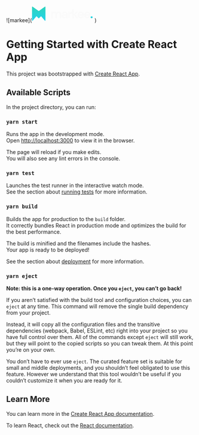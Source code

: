 ![markee](<svg width="164" height="45" viewBox="0 0 164 45" fill="none" xmlns="http://www.w3.org/2000/svg">
<path d="M50.982 34V17.2153H54.8059L55.1781 19.4826C55.7196 18.6704 56.4302 18.0274 57.3101 17.5537C58.2125 17.0573 59.2502 16.8092 60.4234 16.8092C63.0178 16.8092 64.8564 17.8131 65.9393 19.821C66.5484 18.896 67.3606 18.1628 68.3758 17.6213C69.4136 17.0799 70.5416 16.8092 71.7598 16.8092C73.9481 16.8092 75.6289 17.4634 76.802 18.7719C77.9751 20.0804 78.5617 21.998 78.5617 24.5247V34H74.2301V24.9308C74.2301 23.487 73.9481 22.3815 73.3841 21.6145C72.8427 20.8474 71.9967 20.4639 70.8461 20.4639C69.673 20.4639 68.7255 20.8926 68.0035 21.7498C67.3042 22.6071 66.9545 23.8028 66.9545 25.3369V34H62.623V24.9308C62.623 23.487 62.341 22.3815 61.777 21.6145C61.213 20.8474 60.3444 20.4639 59.1713 20.4639C58.0207 20.4639 57.0845 20.8926 56.3625 21.7498C55.6632 22.6071 55.3135 23.8028 55.3135 25.3369V34H50.982ZM85.7535 34.4061C84.3096 34.4061 83.1252 34.1805 82.2003 33.7292C81.2753 33.2555 80.5872 32.6351 80.136 31.868C79.6848 31.101 79.4592 30.255 79.4592 29.33C79.4592 27.7734 80.0683 26.51 81.2866 25.5399C82.5048 24.5699 84.3322 24.0848 86.7687 24.0848H91.0325V23.6787C91.0325 22.5282 90.7054 21.6822 90.0512 21.1407C89.3969 20.5993 88.5848 20.3286 87.6147 20.3286C86.7349 20.3286 85.9678 20.5429 85.3136 20.9715C84.6593 21.3776 84.2532 21.9867 84.0953 22.7989H79.8653C79.9781 21.5806 80.3842 20.5203 81.0835 19.6179C81.8055 18.7155 82.7304 18.0274 83.8584 17.5537C84.9864 17.0573 86.2498 16.8092 87.6485 16.8092C90.0399 16.8092 91.9237 17.407 93.2998 18.6027C94.676 19.7984 95.3641 21.4904 95.3641 23.6787V34H91.6755L91.2694 31.2928C90.7731 32.1952 90.0737 32.9396 89.1713 33.5262C88.2915 34.1128 87.1522 34.4061 85.7535 34.4061ZM86.7349 31.022C87.9757 31.022 88.9345 30.616 89.6113 29.8038C90.3106 28.9916 90.7505 27.9877 90.931 26.792H87.2425C86.0919 26.792 85.2684 27.0063 84.7721 27.435C84.2758 27.8411 84.0276 28.3487 84.0276 28.9578C84.0276 29.612 84.2758 30.1196 84.7721 30.4806C85.2684 30.8416 85.9227 31.022 86.7349 31.022ZM96.7904 34V17.2153H100.648L101.054 20.3624C101.663 19.2795 102.487 18.4222 103.525 17.7905C104.585 17.1363 105.826 16.8092 107.247 16.8092V21.3776H106.029C105.081 21.3776 104.235 21.5242 103.491 21.8175C102.746 22.1108 102.16 22.6184 101.731 23.3403C101.325 24.0622 101.122 25.0662 101.122 26.3521V34H96.7904ZM107.5 34V9.63507H111.832V24.0171L117.788 17.2153H122.931L116.062 24.8631L124.048 34H118.634L111.832 25.5738V34H107.5ZM130.794 34.4061C129.102 34.4061 127.602 34.0451 126.293 33.3232C124.985 32.6012 123.958 31.586 123.214 30.2776C122.469 28.9691 122.097 27.4575 122.097 25.743C122.097 24.0058 122.458 22.4605 123.18 21.1069C123.924 19.7533 124.94 18.7042 126.225 17.9597C127.534 17.1927 129.068 16.8092 130.828 16.8092C132.475 16.8092 133.93 17.1701 135.193 17.8921C136.456 18.614 137.438 19.6066 138.137 20.87C138.859 22.1108 139.22 23.4982 139.22 25.0323C139.22 25.2805 139.209 25.5399 139.186 25.8107C139.186 26.0814 139.175 26.3634 139.152 26.6567H126.395C126.485 27.9651 126.936 28.9916 127.748 29.7361C128.583 30.4806 129.587 30.8528 130.76 30.8528C131.64 30.8528 132.373 30.6611 132.96 30.2776C133.569 29.8715 134.02 29.3526 134.313 28.7209H138.713C138.397 29.7812 137.866 30.7513 137.122 31.6312C136.4 32.4884 135.498 33.1652 134.415 33.6616C133.354 34.1579 132.148 34.4061 130.794 34.4061ZM130.828 20.3286C129.767 20.3286 128.831 20.6331 128.019 21.2422C127.207 21.8288 126.688 22.7312 126.462 23.9494H134.821C134.753 22.844 134.347 21.9642 133.603 21.3099C132.858 20.6557 131.933 20.3286 130.828 20.3286ZM148.311 34.4061C146.619 34.4061 145.119 34.0451 143.811 33.3232C142.502 32.6012 141.476 31.586 140.731 30.2776C139.987 28.9691 139.615 27.4575 139.615 25.743C139.615 24.0058 139.976 22.4605 140.697 21.1069C141.442 19.7533 142.457 18.7042 143.743 17.9597C145.052 17.1927 146.586 16.8092 148.345 16.8092C149.992 16.8092 151.447 17.1701 152.711 17.8921C153.974 18.614 154.955 19.6066 155.655 20.87C156.377 22.1108 156.738 23.4982 156.738 25.0323C156.738 25.2805 156.726 25.5399 156.704 25.8107C156.704 26.0814 156.693 26.3634 156.67 26.6567H143.912C144.002 27.9651 144.454 28.9916 145.266 29.7361C146.101 30.4806 147.105 30.8528 148.278 30.8528C149.157 30.8528 149.891 30.6611 150.477 30.2776C151.086 29.8715 151.538 29.3526 151.831 28.7209H156.23C155.914 29.7812 155.384 30.7513 154.64 31.6312C153.918 32.4884 153.015 33.1652 151.932 33.6616C150.872 34.1579 149.665 34.4061 148.311 34.4061ZM148.345 20.3286C147.285 20.3286 146.349 20.6331 145.537 21.2422C144.724 21.8288 144.206 22.7312 143.98 23.9494H152.338C152.271 22.844 151.865 21.9642 151.12 21.3099C150.376 20.6557 149.451 20.3286 148.345 20.3286Z" fill="#FAFAFA"/>
<path d="M159.535 34.2369C158.745 34.2369 158.091 33.9887 157.572 33.4924C157.076 32.996 156.828 32.3982 156.828 31.6988C156.828 30.9769 157.076 30.3678 157.572 29.8715C158.091 29.3752 158.745 29.127 159.535 29.127C160.324 29.127 160.967 29.3752 161.464 29.8715C161.983 30.3678 162.242 30.9769 162.242 31.6988C162.242 32.3982 161.983 32.996 161.464 33.4924C160.967 33.9887 160.324 34.2369 159.535 34.2369Z" fill="url(#paint0_linear)"/>
<path d="M0 39.9821V14.5029V4.37622C0 3.55665 0.926716 3.08024 1.59323 3.55717L17.3594 14.8389C17.7099 15.0896 18.1811 15.0896 18.5316 14.8389L34.2978 3.55717C34.9643 3.08024 35.8911 3.55665 35.8911 4.37622V39.9371C35.8911 40.8772 34.7171 41.3047 34.1126 40.5847L24.9553 29.6776C24.5811 29.232 23.9083 29.1952 23.4878 29.5973L18.656 34.2182C18.2609 34.596 17.6364 34.5897 17.2491 34.2038L12.6482 29.6205C12.2332 29.2071 11.5543 29.2337 11.1729 29.6783L1.77157 40.6378C1.1629 41.3474 0 40.9169 0 39.9821Z" fill="url(#paint1_linear)"/>
<defs>
<linearGradient id="paint0_linear" x1="106.391" y1="-3.05176e-05" x2="106.391" y2="44.3144" gradientUnits="userSpaceOnUse">
<stop stop-color="#2DD4BF"/>
<stop offset="1" stop-color="#22D3EE"/>
</linearGradient>
<linearGradient id="paint1_linear" x1="17.6468" y1="6.07947" x2="17.6468" y2="42.703" gradientUnits="userSpaceOnUse">
<stop stop-color="#2DD4BF"/>
<stop offset="1" stop-color="#22D3EE"/>
</linearGradient>
</defs>
</svg>
)

# Getting Started with Create React App

This project was bootstrapped with [Create React App](https://github.com/facebook/create-react-app).

## Available Scripts

In the project directory, you can run:

### `yarn start`

Runs the app in the development mode.\
Open [http://localhost:3000](http://localhost:3000) to view it in the browser.

The page will reload if you make edits.\
You will also see any lint errors in the console.

### `yarn test`

Launches the test runner in the interactive watch mode.\
See the section about [running tests](https://facebook.github.io/create-react-app/docs/running-tests) for more information.

### `yarn build`

Builds the app for production to the `build` folder.\
It correctly bundles React in production mode and optimizes the build for the best performance.

The build is minified and the filenames include the hashes.\
Your app is ready to be deployed!

See the section about [deployment](https://facebook.github.io/create-react-app/docs/deployment) for more information.

### `yarn eject`

**Note: this is a one-way operation. Once you `eject`, you can’t go back!**

If you aren’t satisfied with the build tool and configuration choices, you can `eject` at any time. This command will remove the single build dependency from your project.

Instead, it will copy all the configuration files and the transitive dependencies (webpack, Babel, ESLint, etc) right into your project so you have full control over them. All of the commands except `eject` will still work, but they will point to the copied scripts so you can tweak them. At this point you’re on your own.

You don’t have to ever use `eject`. The curated feature set is suitable for small and middle deployments, and you shouldn’t feel obligated to use this feature. However we understand that this tool wouldn’t be useful if you couldn’t customize it when you are ready for it.

## Learn More

You can learn more in the [Create React App documentation](https://facebook.github.io/create-react-app/docs/getting-started).

To learn React, check out the [React documentation](https://reactjs.org/).
